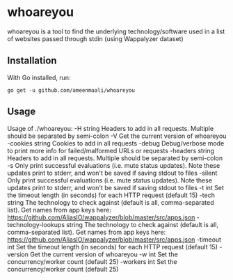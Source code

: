 # whoareyou
whoareyou is a tool to find the underlying technology/software used in a list of websites passed through stdin (using Wappalyzer dataset)

## Installation
With Go installed, run:

```
go get -u github.com/ameenmaali/whoareyou
```

## Usage

Usage of ./whoareyou:
  -H string
    	Headers to add in all requests. Multiple should be separated by semi-colon
  -V	Get the current version of whoareyou
  -cookies string
    	Cookies to add in all requests
  -debug
    	Debug/verbose mode to print more info for failed/malformed URLs or requests
  -headers string
    	Headers to add in all requests. Multiple should be separated by semi-colon
  -s	Only print successful evaluations (i.e. mute status updates). Note these updates print to stderr, and won't be saved if saving stdout to files
  -silent
    	Only print successful evaluations (i.e. mute status updates). Note these updates print to stderr, and won't be saved if saving stdout to files
  -t int
    	Set the timeout length (in seconds) for each HTTP request (default 15)
  -tech string
    	The technology to check against (default is all, comma-separated list). Get names from app keys here: https://github.com/AliasIO/wappalyzer/blob/master/src/apps.json
  -technology-lookups string
    	The technology to check against (default is all, comma-separated list). Get names from app keys here: https://github.com/AliasIO/wappalyzer/blob/master/src/apps.json
  -timeout int
    	Set the timeout length (in seconds) for each HTTP request (default 15)
  -version
    	Get the current version of whoareyou
  -w int
    	Set the concurrency/worker count (default 25)
  -workers int
    	Set the concurrency/worker count (default 25)
